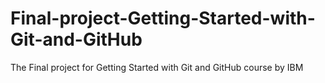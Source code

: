 # Final-project-Getting-Started-with-Git-and-GitHub
The Final project for Getting Started with Git and GitHub course by IBM
